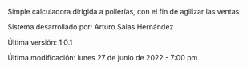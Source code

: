 Simple calculadora dirigida a pollerías, con el fin de agilizar las ventas

Sistema desarrollado por: Arturo Salas Hernández

Última versión: 1.0.1

Última modificación: lunes 27 de junio de 2022 - 7:00 pm